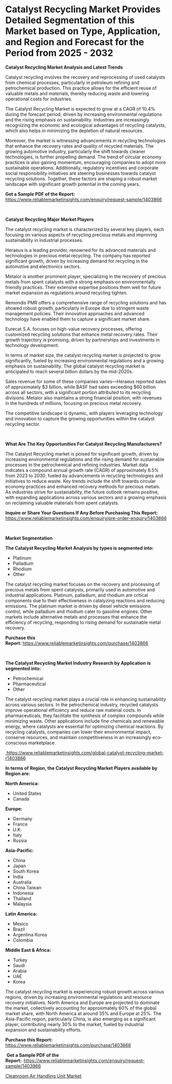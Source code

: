 <p><h1>Catalyst Recycling Market Provides Detailed Segmentation of this Market based on Type, Application, and Region and Forecast for the Period from 2025 - 2032</h1></p><p><strong>Catalyst Recycling Market Analysis and Latest Trends</strong></p>
<p><p>Catalyst recycling involves the recovery and reprocessing of used catalysts from chemical processes, particularly in petroleum refining and petrochemical production. This practice allows for the efficient reuse of valuable metals and materials, thereby reducing waste and lowering operational costs for industries. </p><p>The Catalyst Recycling Market is expected to grow at a CAGR of 10.4% during the forecast period, driven by increasing environmental regulations and the rising emphasis on sustainability. Industries are increasingly recognizing the economic and ecological advantages of recycling catalysts, which also helps in minimizing the depletion of natural resources. </p><p>Moreover, the market is witnessing advancements in recycling technologies that enhance the recovery rates and quality of recycled materials. The growing automotive industry, particularly the shift towards cleaner technologies, is further propelling demand. The trend of circular economy practices is also gaining momentum, encouraging companies to adopt more sustainable operations. Additionally, regulatory incentives and corporate social responsibility initiatives are steering businesses towards catalyst recycling solutions. Together, these factors are shaping a robust market landscape with significant growth potential in the coming years.</p></p>
<p><strong>Get a Sample PDF of the Report:&nbsp;</strong> <a href="https://www.reliablemarketinsights.com/enquiry/request-sample/1403866?utm_campaign=2010&utm_medium=2&utm_source=Github&utm_content=ia&utm_term=13012025&utm_id=catalyst-recycling">https://www.reliablemarketinsights.com/enquiry/request-sample/1403866</a></p>
<p>&nbsp;</p>
<p><strong>Catalyst Recycling Major Market Players</strong></p>
<p><p>The catalyst recycling market is characterized by several key players, each focusing on various aspects of recycling precious metals and improving sustainability in industrial processes. </p><p>Heraeus is a leading provider, renowned for its advanced materials and technologies in precious metal recycling. The company has reported significant growth, driven by increasing demand for recycling in the automotive and electronics sectors. </p><p>Metalor is another prominent player, specializing in the recovery of precious metals from spent catalysts with a strong emphasis on environmentally friendly practices. Their extensive expertise positions them well for future market expansion as regulations around recycling tighten.</p><p>Remondis PMR offers a comprehensive range of recycling solutions and has showed robust growth, particularly in Europe due to stringent waste management policies. Their innovative approaches and advanced technology have enabled them to capture a significant market share.</p><p>Eurecat S.A. focuses on high-value recovery processes, offering customized recycling solutions that enhance metal recovery rates. Their growth trajectory is promising, driven by partnerships and investments in technology development.</p><p>In terms of market size, the catalyst recycling market is projected to grow significantly, fueled by increasing environmental regulations and a growing emphasis on sustainability. The global catalyst recycling market is anticipated to reach several billion dollars by the mid-2020s.</p><p>Sales revenue for some of these companies varies—Heraeus reported sales of approximately $3 billion, while BASF had sales exceeding $60 billion across all sectors, with a significant portion attributed to its recycling divisions. Metalor also maintains a strong financial position, with revenues in the hundreds of millions, focusing on precious metal recovery. </p><p>The competitive landscape is dynamic, with players leveraging technology and innovation to capture the growing opportunities within the catalyst recycling sector.</p></p>
<p>&nbsp;</p>
<p><strong>What Are The Key Opportunities For Catalyst Recycling Manufacturers?</strong></p>
<p><p>The Catalyst Recycling market is poised for significant growth, driven by increasing environmental regulations and the rising demand for sustainable processes in the petrochemical and refining industries. Market data indicates a compound annual growth rate (CAGR) of approximately 6.5% from 2023 to 2030, fueled by advancements in recycling technologies and initiatives to reduce waste. Key trends include the shift towards circular economy practices and enhanced recovery methods for precious metals. As industries strive for sustainability, the future outlook remains positive, with expanding applications across various sectors and a growing emphasis on reclaiming valuable materials from spent catalysts.</p></p>
<p><strong>Inquire or Share Your Questions If Any Before Purchasing This Report:</strong> <a href="https://www.reliablemarketinsights.com/enquiry/pre-order-enquiry/1403866?utm_campaign=2010&utm_medium=2&utm_source=Github&utm_content=ia&utm_term=13012025&utm_id=catalyst-recycling">https://www.reliablemarketinsights.com/enquiry/pre-order-enquiry/1403866</a></p>
<p>&nbsp;</p>
<p><strong>Market Segmentation</strong></p>
<p><strong>The Catalyst Recycling Market Analysis by types is segmented into:</strong></p>
<p><ul><li>Platinum</li><li>Palladium</li><li>Rhodium</li><li>Other</li></ul></p>
<p><p>The catalyst recycling market focuses on the recovery and processing of precious metals from spent catalysts, primarily used in automotive and industrial applications. Platinum, palladium, and rhodium are critical components due to their effectiveness in catalyzing reactions and reducing emissions. The platinum market is driven by diesel vehicle emissions control, while palladium and rhodium cater to gasoline engines. Other markets include alternative metals and processes that enhance the efficiency of recycling, responding to rising demand for sustainable metal recovery.</p></p>
<p><strong>Purchase this Report:&nbsp;</strong><a href="https://www.reliablemarketinsights.com/purchase/1403866?utm_campaign=2010&utm_medium=2&utm_source=Github&utm_content=ia&utm_term=13012025&utm_id=catalyst-recycling">https://www.reliablemarketinsights.com/purchase/1403866</a></p>
<p>&nbsp;</p>
<p><strong>The Catalyst Recycling Market Industry Research by Application is segmented into:</strong></p>
<p><ul><li>Petrochemical</li><li>Pharmaceutical</li><li>Other</li></ul></p>
<p><p>The catalyst recycling market plays a crucial role in enhancing sustainability across various sectors. In the petrochemical industry, recycled catalysts improve operational efficiency and reduce raw material costs. In pharmaceuticals, they facilitate the synthesis of complex compounds while minimizing waste. Other applications include fine chemicals and renewable energy, where catalysts are essential for optimizing chemical reactions. By recycling catalysts, companies can lower their environmental impact, conserve resources, and maintain competitiveness in an increasingly eco-conscious marketplace.</p></p>
<p><a href="https://www.reliablemarketinsights.com/global-catalyst-recycling-market-r1403866?utm_campaign=2010&utm_medium=2&utm_source=Github&utm_content=ia&utm_term=13012025&utm_id=catalyst-recycling">&nbsp;https://www.reliablemarketinsights.com/global-catalyst-recycling-market-r1403866</a></p>
<p><strong>In terms of Region, the Catalyst Recycling Market Players available by Region are:</strong></p>
<p>
    <p> <strong> North America: </strong>
        <ul>
            <li>United States</li>
            <li>Canada</li>
        </ul>
        </p> 
    <p> <strong> Europe: </strong>
        <ul>
            <li>Germany</li>
            <li>France</li>
            <li>U.K.</li>
            <li>Italy</li>
            <li>Russia</li>
        </ul>
        </p> 
    <p> <strong> Asia-Pacific: </strong>
        <ul>
            <li>China</li>
            <li>Japan</li>
            <li>South Korea</li>
            <li>India</li>
            <li>Australia</li>
            <li>China Taiwan</li>
            <li>Indonesia</li>
            <li>Thailand</li>
            <li>Malaysia</li>
        </ul>
        </p> 
    <p> <strong> Latin America: </strong>
        <ul>
            <li>Mexico</li>
            <li>Brazil</li>
            <li>Argentina Korea</li>
            <li>Colombia</li>
        </ul>
        </p> 
    <p> <strong> Middle East & Africa: </strong>
        <ul>
            <li>Turkey</li>
            <li>Saudi</li>
            <li>Arabia</li>
            <li>UAE</li>
            <li>Korea</li>
        </ul>
    </p>
    </p>
<p><p>The catalyst recycling market is experiencing robust growth across various regions, driven by increasing environmental regulations and resource recovery initiatives. North America and Europe are projected to dominate the market, collectively accounting for approximately 60% of the global market share, with North America at around 35% and Europe at 25%. The Asia-Pacific region, particularly China, is also emerging as a significant player, contributing nearly 30% to the market, fueled by industrial expansion and sustainability efforts.</p></p>
<p><strong>Purchase this Report: </strong><a href="https://www.reliablemarketinsights.com/purchase/1403866?utm_campaign=2010&utm_medium=2&utm_source=Github&utm_content=ia&utm_term=13012025&utm_id=catalyst-recycling">https://www.reliablemarketinsights.com/purchase/1403866</a></p>
<p>&nbsp;<strong>Get a Sample PDF of the Report:&nbsp;&nbsp;</strong><a href="https://www.reliablemarketinsights.com/enquiry/request-sample/1403866?utm_campaign=2010&utm_medium=2&utm_source=Github&utm_content=ia&utm_term=13012025&utm_id=catalyst-recycling">https://www.reliablemarketinsights.com/enquiry/request-sample/1403866</a></p>
<p><strong></strong></p>
<p><p><a href="https://github.com/mahnoor2003/Market-Research-Report-List-6/blob/main/cleanroom-air-handling-unit-market.md?utm_campaign=2010&utm_medium=2&utm_source=Github&utm_content=ia&utm_term=13012025&utm_id=catalyst-recycling">Cleanroom Air Handling Unit Market</a></p></p>